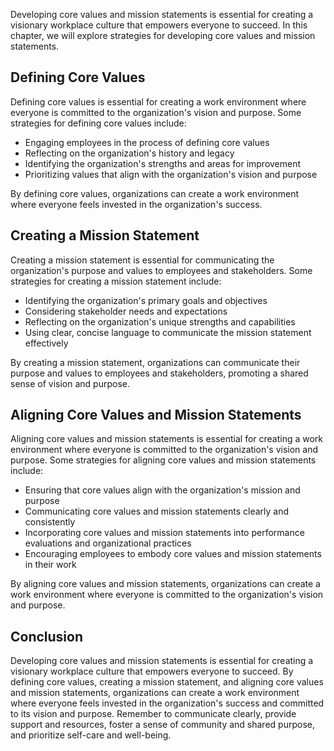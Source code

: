 
Developing core values and mission statements is essential for creating a visionary workplace culture that empowers everyone to succeed. In this chapter, we will explore strategies for developing core values and mission statements.

Defining Core Values
--------------------

Defining core values is essential for creating a work environment where everyone is committed to the organization's vision and purpose. Some strategies for defining core values include:

* Engaging employees in the process of defining core values
* Reflecting on the organization's history and legacy
* Identifying the organization's strengths and areas for improvement
* Prioritizing values that align with the organization's vision and purpose

By defining core values, organizations can create a work environment where everyone feels invested in the organization's success.

Creating a Mission Statement
----------------------------

Creating a mission statement is essential for communicating the organization's purpose and values to employees and stakeholders. Some strategies for creating a mission statement include:

* Identifying the organization's primary goals and objectives
* Considering stakeholder needs and expectations
* Reflecting on the organization's unique strengths and capabilities
* Using clear, concise language to communicate the mission statement effectively

By creating a mission statement, organizations can communicate their purpose and values to employees and stakeholders, promoting a shared sense of vision and purpose.

Aligning Core Values and Mission Statements
-------------------------------------------

Aligning core values and mission statements is essential for creating a work environment where everyone is committed to the organization's vision and purpose. Some strategies for aligning core values and mission statements include:

* Ensuring that core values align with the organization's mission and purpose
* Communicating core values and mission statements clearly and consistently
* Incorporating core values and mission statements into performance evaluations and organizational practices
* Encouraging employees to embody core values and mission statements in their work

By aligning core values and mission statements, organizations can create a work environment where everyone is committed to the organization's vision and purpose.

Conclusion
----------

Developing core values and mission statements is essential for creating a visionary workplace culture that empowers everyone to succeed. By defining core values, creating a mission statement, and aligning core values and mission statements, organizations can create a work environment where everyone feels invested in the organization's success and committed to its vision and purpose. Remember to communicate clearly, provide support and resources, foster a sense of community and shared purpose, and prioritize self-care and well-being.
